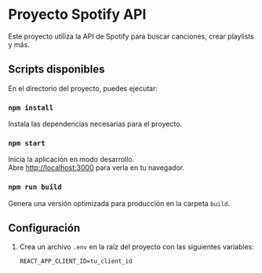 # Proyecto Spotify API

Este proyecto utiliza la API de Spotify para buscar canciones, crear playlists y más.

## Scripts disponibles

En el directorio del proyecto, puedes ejecutar:

### `npm install`
Instala las dependencias necesarias para el proyecto.

### `npm start`
Inicia la aplicación en modo desarrollo.\
Abre [http://localhost:3000](http://localhost:3000) para verla en tu navegador.

### `npm run build`
Genera una versión optimizada para producción en la carpeta `build`.

## Configuración

1. Crea un archivo `.env` en la raíz del proyecto con las siguientes variables:
   ```env
   REACT_APP_CLIENT_ID=tu_client_id